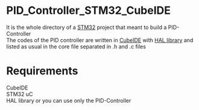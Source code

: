# PID_Controller_STM32_CubeIDE

It is the whole directory of a [STM32](https://www.st.com/en/microcontrollers-microprocessors/stm32-32-bit-arm-cortex-mcus.html) project that meant to build a PID-Controller<br>
The codes of the PID controller are written in [CubeIDE](https://www.st.com/en/development-tools/stm32cubeide.html) with [HAL library](https://www.st.com/resource/en/user_manual/um1786-description-of-stm32f3-hal-and-lowlayer-drivers-stmicroelectronics.pdf) and listed as usual in the core file separated in .h and .c files<br>

# Requirements

CubeIDE<br>
STM32 uC<br>
HAL library
or you can use only the PID-Controller
